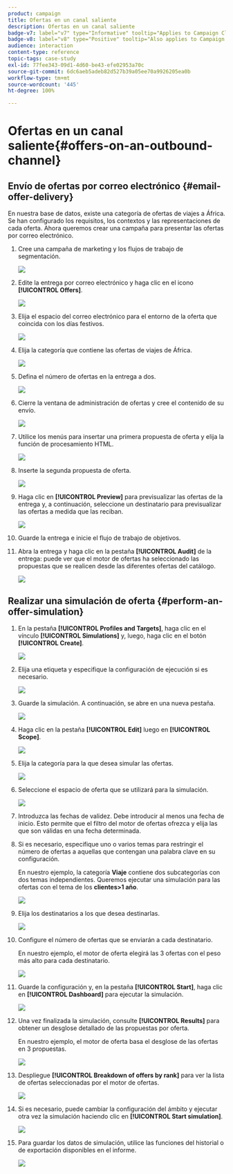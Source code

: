 ```yaml
---
product: campaign
title: Ofertas en un canal saliente
description: Ofertas en un canal saliente
badge-v7: label="v7" type="Informative" tooltip="Applies to Campaign Classic v7"
badge-v8: label="v8" type="Positive" tooltip="Also applies to Campaign v8"
audience: interaction
content-type: reference
topic-tags: case-study
exl-id: 77fee343-09d1-4d60-be43-efe02953a70c
source-git-commit: 6dc6aeb5adeb82d527b39a05ee70a9926205ea0b
workflow-type: tm+mt
source-wordcount: '445'
ht-degree: 100%

---
```


# Ofertas en un canal saliente{#offers-on-an-outbound-channel}



## Envío de ofertas por correo electrónico {#email-offer-delivery}

En nuestra base de datos, existe una categoría de ofertas de viajes a África. Se han configurado los requisitos, los contextos y las representaciones de cada oferta. Ahora queremos crear una campaña para presentar las ofertas por correo electrónico.

1. Cree una campaña de marketing y los flujos de trabajo de segmentación.

   ![](assets/offer_delivery_example_001.png)

1. Edite la entrega por correo electrónico y haga clic en el icono **[!UICONTROL Offers]**.

   ![](assets/offer_delivery_example_002.png)

1. Elija el espacio del correo electrónico para el entorno de la oferta que coincida con los días festivos.

   ![](assets/offer_delivery_example_003.png)

1. Elija la categoría que contiene las ofertas de viajes de África.

   ![](assets/offer_delivery_example_004.png)

1. Defina el número de ofertas en la entrega a dos.

   ![](assets/offer_delivery_example_005.png)

1. Cierre la ventana de administración de ofertas y cree el contenido de su envío.

   ![](assets/offer_delivery_example_006.png)

1. Utilice los menús para insertar una primera propuesta de oferta y elija la función de procesamiento HTML.

   ![](assets/offer_delivery_example_007.png)

1. Inserte la segunda propuesta de oferta.

   ![](assets/offer_delivery_example_008.png)

1. Haga clic en **[!UICONTROL Preview]** para previsualizar las ofertas de la entrega y, a continuación, seleccione un destinatario para previsualizar las ofertas a medida que las reciban.

   ![](assets/offer_delivery_example_009.png)

1. Guarde la entrega e inicie el flujo de trabajo de objetivos.
1. Abra la entrega y haga clic en la pestaña **[!UICONTROL Audit]** de la entrega: puede ver que el motor de ofertas ha seleccionado las propuestas que se realicen desde las diferentes ofertas del catálogo.

   ![](assets/offer_delivery_example_010.png)

## Realizar una simulación de oferta {#perform-an-offer-simulation}

1. En la pestaña **[!UICONTROL Profiles and Targets]**, haga clic en el vínculo **[!UICONTROL Simulations]** y, luego, haga clic en el botón **[!UICONTROL Create]**.

   ![](assets/offer_simulation_001.png)

1. Elija una etiqueta y especifique la configuración de ejecución si es necesario.

   ![](assets/offer_simulation_example_002.png)

1. Guarde la simulación. A continuación, se abre en una nueva pestaña.

   ![](assets/offer_simulation_example_003.png)

1. Haga clic en la pestaña **[!UICONTROL Edit]** luego en **[!UICONTROL Scope]**.

   ![](assets/offer_simulation_example_004.png)

1. Elija la categoría para la que desea simular las ofertas.

   ![](assets/offer_simulation_example_005.png)

1. Seleccione el espacio de oferta que se utilizará para la simulación.

   ![](assets/offer_simulation_example_006.png)

1. Introduzca las fechas de validez. Debe introducir al menos una fecha de inicio. Esto permite que el filtro del motor de ofertas ofrezca y elija las que son válidas en una fecha determinada.
1. Si es necesario, especifique uno o varios temas para restringir el número de ofertas a aquellas que contengan una palabra clave en su configuración.

   En nuestro ejemplo, la categoría **Viaje** contiene dos subcategorías con dos temas independientes. Queremos ejecutar una simulación para las ofertas con el tema de los **clientes>1 año**.

   ![](assets/offer_simulation_example_007.png)

1. Elija los destinatarios a los que desea destinarlas.

   ![](assets/offer_simulation_example_008.png)

1. Configure el número de ofertas que se enviarán a cada destinatario.

   En nuestro ejemplo, el motor de oferta elegirá las 3 ofertas con el peso más alto para cada destinatario.

   ![](assets/offer_simulation_example_009.png)

1. Guarde la configuración y, en la pestaña **[!UICONTROL Start]**, haga clic en **[!UICONTROL Dashboard]** para ejecutar la simulación.

   ![](assets/offer_simulation_example_010.png)

1. Una vez finalizada la simulación, consulte **[!UICONTROL Results]** para obtener un desglose detallado de las propuestas por oferta.

   En nuestro ejemplo, el motor de oferta basa el desglose de las ofertas en 3 propuestas.

   ![](assets/offer_simulation_example_011.png)

1. Despliegue **[!UICONTROL Breakdown of offers by rank]** para ver la lista de ofertas seleccionadas por el motor de ofertas.

   ![](assets/offer_simulation_example_012.png)

1. Si es necesario, puede cambiar la configuración del ámbito y ejecutar otra vez la simulación haciendo clic en **[!UICONTROL Start simulation]**.

   ![](assets/offer_simulation_example_010.png)

1. Para guardar los datos de simulación, utilice las funciones del historial o de exportación disponibles en el informe.

   ![](assets/offer_simulation_example_013.png)
